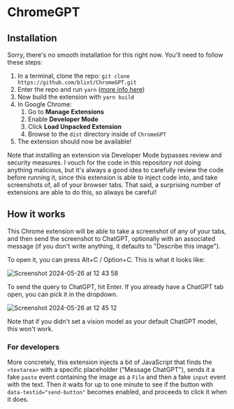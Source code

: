 # ChromeGPT

## Installation

Sorry, there's no smooth installation for this right now. You'll need to follow
these steps:

1. In a terminal, clone the repo: `git clone https://github.com/blixt/ChromeGPT.git`
2. Enter the repo and run `yarn` ([more info here](https://yarnpkg.com/getting-started/install))
3. Now build the extension with `yarn build`
4. In Google Chrome:
   1. Go to **Manage Extensions**
   2. Enable **Developer Mode**
   3. Click **Load Unpacked Extension**
   4. Browse to the `dist` directory inside of `ChromeGPT`
5. The extension should now be available!

Note that installing an extension via Developer Mode bypasses review and
security measures. I vouch for the code in this repository not doing anything
malicious, but it's always a good idea to carefully review the code before
running it, since this extension is able to inject code into, and take
screenshots of, all of your browser tabs. That said, a surprising number of
extensions are able to do this, so always be careful!

## How it works

This Chrome extension will be able to take a screenshot of any of your tabs, and
then send the screenshot to ChatGPT, optionally with an associated message (if
you don't write anything, it defaults to "Describe this image").

To open it, you can press Alt+C / Option+C. This is what it looks like:

![Screenshot 2024-05-26 at 12 43 58](https://github.com/blixt/ChromeGPT/assets/158591/fc009de3-1f0c-4f2b-bd79-80d33bf30079)

To send the query to ChatGPT, hit Enter. If you already have a ChatGPT tab open, you can pick it in the dropdown.

![Screenshot 2024-05-26 at 12 45 12](https://github.com/blixt/ChromeGPT/assets/158591/fefd7ac0-b5c7-4d72-b28c-c268acdae18a)

Note that if you didn't set a vision model as your default ChatGPT model, this
won't work.

### For developers

More concretely, this extension injects a bit of JavaScript that finds the
`<textarea>` with a specific placeholder ("Message ChatGPT"), sends it a fake
`paste` event containing the image as a `File` and then a fake `input` event
with the text. Then it waits for up to one minute to see if the button with
`data-testid="send-button"` becomes enabled, and proceeds to click it when it
does.
